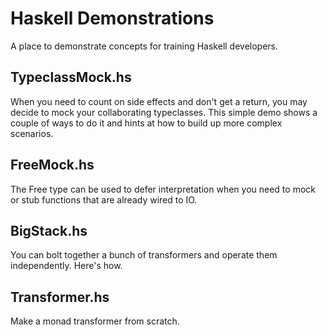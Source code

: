 # Haskell Demonstrations

A place to demonstrate concepts for training Haskell developers.

## TypeclassMock.hs

When you need to count on side effects and don't get a return, you may
decide to mock your collaborating typeclasses. This simple demo shows
a couple of ways to do it and hints at how to build up more complex
scenarios.

## FreeMock.hs

The Free type can be used to defer interpretation when you need to
mock or stub functions that are already wired to IO.

## BigStack.hs

You can bolt together a bunch of transformers and operate them independently.
Here's how.

## Transformer.hs

Make a monad transformer from scratch.
